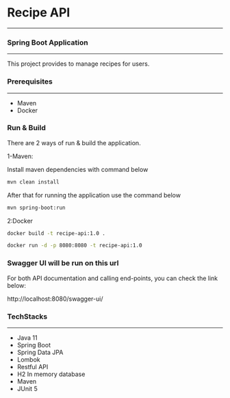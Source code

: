 # Recipe API
___
### Spring Boot Application

---
This project provides to manage recipes for users.

### Prerequisites

---
- Maven
- Docker

### Run & Build
There are 2 ways of run & build the application.

1-Maven:

Install maven dependencies with command below

```sh
mvn clean install
```

After that for running the application use the command below

```sh
mvn spring-boot:run
```

2:Docker

```sh
docker build -t recipe-api:1.0 .
```

```sh
docker run -d -p 8080:8080 -t recipe-api:1.0
```




### Swagger UI will be run on this url
For both API documentation and calling end-points, you can check the link below:

http://localhost:8080/swagger-ui/


### TechStacks

---
- Java 11
- Spring Boot
- Spring Data JPA
- Lombok
- Restful API
- H2 In memory database
- Maven
- JUnit 5


